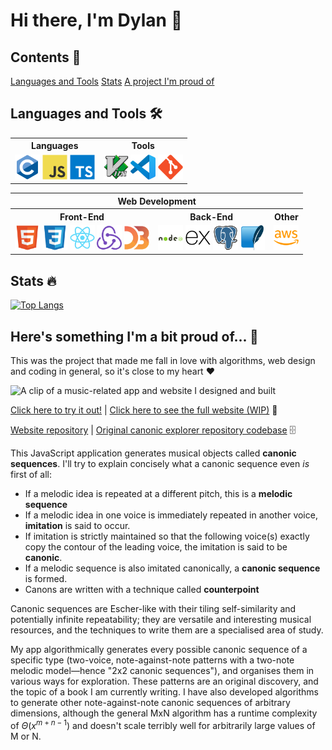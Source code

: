 # Hi there, I'm Dylan 👋

## Contents 📖
[Languages and Tools](#languages-and-tools-%EF%B8%8F)
[Stats](#stats-)
[A project I'm proud of](#heres-something-im-a-bit-proud-of-)

## Languages and Tools 🛠️



<table>
  <tr>
    <th>Languages</th>
    <th>Tools</th>
  </tr>
  <tr>
    <td>
      <a href="https://en.wikipedia.org/wiki/C_(programming_language)">
        <img src="https://raw.githubusercontent.com/devicons/devicon/1119b9f84c0290e0f0b38982099a2bd027a48bf1/icons/c/c-original.svg" height="40" width="40" /></a>
      <a href="https://developer.mozilla.org/en-US/docs/Web/JavaScript">
        <img src="https://raw.githubusercontent.com/devicons/devicon/1119b9f84c0290e0f0b38982099a2bd027a48bf1/icons/javascript/javascript-original.svg" height="40" width="40" /></a>
      <a href="https://www.typescriptlang.org/">
        <img src="https://raw.githubusercontent.com/devicons/devicon/1119b9f84c0290e0f0b38982099a2bd027a48bf1/icons/typescript/typescript-original.svg" height="40" width="40" /></a>
    </td>
    <td>
      <a href="https://www.vim.org/">
        <img src="https://raw.githubusercontent.com/devicons/devicon/1119b9f84c0290e0f0b38982099a2bd027a48bf1/icons/vim/vim-original.svg" height="40" width="40" /></a>
      <a href="https://code.visualstudio.com/">
        <img src="https://raw.githubusercontent.com/devicons/devicon/1119b9f84c0290e0f0b38982099a2bd027a48bf1/icons/vscode/vscode-original.svg" height="40" width="40" /></a>
      <a href="https://git-scm.com/">
        <img src="https://raw.githubusercontent.com/devicons/devicon/1119b9f84c0290e0f0b38982099a2bd027a48bf1/icons/git/git-original.svg" height="40" width="40" /></a>
    </td>
  </tr>
</table>

<table>
  <tr>
    <th colspan="3">Web Development</th>
  </tr>
  <tr>
    <th>Front-End</th>
    <th>Back-End</th>
    <th>Other</th>
  </tr>
  <tr>
    <td>
      <a href="https://developer.mozilla.org/en-US/docs/Web/HTML/Reference">
        <img src="https://raw.githubusercontent.com/devicons/devicon/1119b9f84c0290e0f0b38982099a2bd027a48bf1/icons/html5/html5-original.svg" height="40" width="40" /></a>
      <a href="https://developer.mozilla.org/en-US/docs/Web/CSS/Reference">
        <img src="https://raw.githubusercontent.com/devicons/devicon/1119b9f84c0290e0f0b38982099a2bd027a48bf1/icons/css3/css3-original.svg" height="40" width="40" /></a>
      <a href="https://react.dev/">
        <img src="https://raw.githubusercontent.com/devicons/devicon/1119b9f84c0290e0f0b38982099a2bd027a48bf1/icons/react/react-original.svg" height="40" width="40" /></a>
      <a href="https://redux.js.org/">
        <img src="https://raw.githubusercontent.com/devicons/devicon/master/icons/redux/redux-original.svg" height="40" width="40" /></a>
      <a href="https://d3js.org/">
  <img src="https://raw.githubusercontent.com/devicons/devicon/1119b9f84c0290e0f0b38982099a2bd027a48bf1/icons/d3js/d3js-original.svg" height="40" width="40" /></a>
    </td>
    <td>
      <a href="https://nodejs.org/">
        <img src="https://raw.githubusercontent.com/devicons/devicon/1119b9f84c0290e0f0b38982099a2bd027a48bf1/icons/nodejs/nodejs-original-wordmark.svg" height="40" width="40" /></a>
      <a href="https://expressjs.com/">
        <img src="https://raw.githubusercontent.com/devicons/devicon/1119b9f84c0290e0f0b38982099a2bd027a48bf1/icons/express/express-original.svg" height="40" width="40" /></a>
      <a href="https://www.postgresql.org/">
        <img src="https://raw.githubusercontent.com/devicons/devicon/1119b9f84c0290e0f0b38982099a2bd027a48bf1/icons/postgresql/postgresql-original.svg" height="40" width="40" /></a>
      <a href="https://www.sqlite.org/">
        <img src="https://raw.githubusercontent.com/devicons/devicon/1119b9f84c0290e0f0b38982099a2bd027a48bf1/icons/sqlite/sqlite-original.svg" height="40" width="40" /></a>
    </td>
    <td>
      <a href="https://aws.amazon.com/">
        <img src="https://raw.githubusercontent.com/devicons/devicon/1119b9f84c0290e0f0b38982099a2bd027a48bf1/icons/amazonwebservices/amazonwebservices-plain-wordmark.svg" height="40" width="40" /></a>
    </td>
  </tr>
</table>

## Stats 🔥
[![Top Langs](https://github-readme-stats.vercel.app/api/top-langs/?username=dylancobb&layout=compact&theme=dracula)](https://github.com/dylancobb/github-readme-stats)

## Here's something I'm a bit proud of... 😤

This was the project that made me fall in love with algorithms, web design and coding in general, so it's close to my heart :heart:

![A clip of a music-related app and website I designed and built](https://i.imgur.com/J9Lb87K.gif)

[Click here to try it out!](https://dylancobb.github.io/Hex-Music-Theory-Site/2x2.html) | [Click here to see the full website (WIP)](https://dylancobb.github.io/Hex-Music-Theory-Site/) 🎹

[Website repository](https://github.com/dylancobb/Hex-Music-Theory-Site) | [Original canonic explorer repository codebase](https://github.com/dylancobb/2x2-Canonic-Sequence-Explorer) 🗄️

This JavaScript application generates musical objects called **canonic sequences**. I'll try to explain concisely what a canonic sequence even *is* first of all:
- If a melodic idea is repeated at a different pitch, this is a **melodic sequence**
- If a melodic idea in one voice is immediately repeated in another voice, **imitation** is said to occur.
- If imitation is strictly maintained so that the following voice(s) exactly copy the contour of the leading voice, the imitation is said to be **canonic**.
- If a melodic sequence is also imitated canonically, a **canonic sequence** is formed.
- Canons are written with a technique called **counterpoint**

Canonic sequences are Escher-like with their tiling self-similarity and potentially infinite repeatability; they are versatile and interesting musical resources, and the techniques to write them are a specialised area of study.

My app algorithmically generates every possible canonic sequence of a specific type (two-voice, note-against-note patterns with a two-note melodic model—hence "2x2 canonic sequences"), and organises them in various ways for exploration. These patterns are an original discovery, and the topic of a book I am currently writing. I have also developed algorithms to generate other note-against-note canonic sequences of arbitrary dimensions, although the general MxN algorithm has a runtime complexity of $\Theta(x^{m+n-1})$ and doesn't scale terribly well for arbitrarily large values of M or N.

<!--
**dylancobb/dylancobb** is a ✨ _special_ ✨ repository because its `README.md` (this file) appears on your GitHub profile.

Here are some ideas to get you started:
- 🌱 I’m currently learning ...
- 👯 I’m looking to collaborate on ...
- 🤔 I’m looking for help with ...
- 💬 Ask me about ...
- 📫 How to reach me: ...
- ⚡ Fun fact: ...
-->
